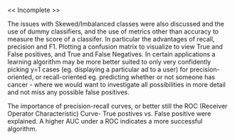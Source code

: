 \
<< Incomplete >>

 The issues with Skewed/Imbalanced classes were also discussed and the use of dummy classifiers, and the use of metrics other than accuracy to measure the score of a classifer. In particular the advantages of recall, precision and F1. Plotting a confusion matrix to visualize to view True and False positives, and True and False Negatives. In certain applications a learning algorithm may be more better suited to only very confidently picking y=1 cases (eg. displaying a particular ad to a user) for precision-oriented, or recall-oriented eg. predicting whether or not someone has cancer - where we would want to investigate all possibilities in more detail and not miss any possible false positives. 

The importance of precision-recall curves, or better still the ROC (Receiver Operator Characteristic) Curve- True postives vs. False positive were explained. A higher AUC under a ROC indicates a more successful algorithm.
